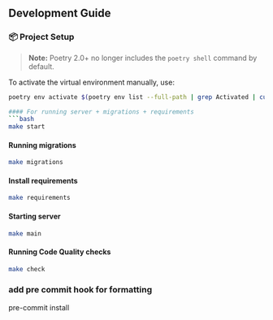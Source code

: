 ## Development Guide

### 📦 Project Setup

> **Note:** Poetry 2.0+ no longer includes the `poetry shell` command by default.

To activate the virtual environment manually, use:

```bash
poetry env activate $(poetry env list --full-path | grep Activated | cut -d' ' -f1)

#### For running server + migrations + requirements
```bash
make start
```

#### Running migrations
```bash
make migrations
```

#### Install requirements
```bash
make requirements
```

#### Starting server
```bash
make main
```

#### Running Code Quality checks
```bash
make check
```

### add pre commit hook for formatting
pre-commit install

